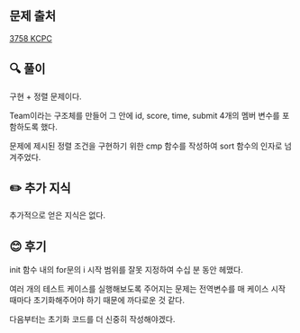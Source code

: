 ## 문제 출처

<a href="https://www.acmicpc.net/problem/3758" rel="nofollow">3758 KCPC</a>

## 🔍 풀이

구현 + 정렬 문제이다.

Team이라는 구조체를 만들어 그 안에 id, score, time, submit 4개의 멤버 변수를 포함하도록 했다.

문제에 제시된 정렬 조건을 구현하기 위한 cmp 함수를 작성하여 sort 함수의 인자로 넘겨주었다.

## ✏️ 추가 지식

추가적으로 얻은 지식은 없다.


## 😊 후기

init 함수 내의 for문의 i 시작 범위를 잘못 지정하여 수십 분 동안 헤맸다.

여러 개의 테스트 케이스를 실행해보도록 주어지는 문제는 전역변수를 매 케이스 시작 때마다 초기화해주어야 하기 때문에 까다로운 것 같다.

다음부터는 초기화 코드를 더 신중히 작성해야겠다.